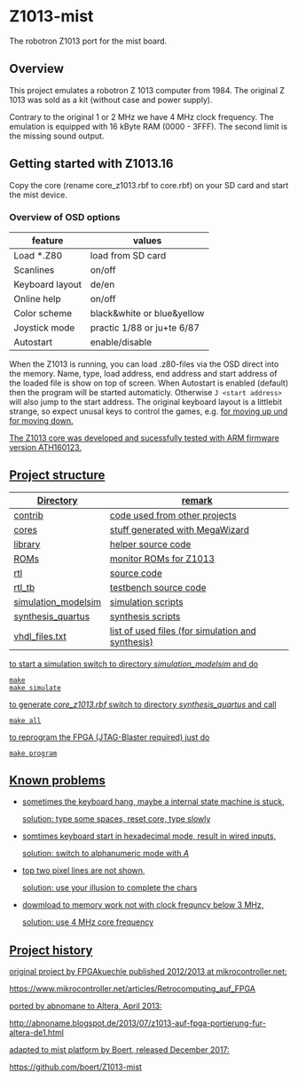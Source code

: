 # Z1013-mist                                                                                                                                                                         
The robotron Z1013 port for the mist board.


## Overview
This project emulates a robotron Z 1013 computer from 1984.
The original Z 1013 was sold as a kit (without case and power supply).

Contrary to the original 1 or 2 MHz we have 4 MHz clock frequency.
The emulation is equipped with 16 kByte RAM (0000 - 3FFF).
The second limit is the missing sound output.


## Getting started with Z1013.16

Copy the core (rename core_z1013.rbf to core.rbf) on your SD card and start the mist device.

### Overview of OSD options
| feature           | values
| ---               | ---
| Load *.Z80        | load from SD card
| Scanlines         | on/off
| Keyboard layout   | de/en
| Online help       | on/off
| Color scheme      | black&white or blue&yellow
| Joystick mode     | practic 1/88 or ju+te 6/87
| Autostart         | enable/disable

When the Z1013 is running, you can load .z80-files via the OSD direct into the memory.
Name, type, load address, end address and start address of the loaded file is show on top of screen.
When Autostart is enabled (default) then the program will be started automaticly.
Otherwise ```J <start address>```  will also jump to the start address.
The original keyboard layout is a littlebit strange, so expect unusal keys to control the games,
e.g. <U> for moving up und <space> for moving down.

The Z1013 core was developed and sucessfully tested with ARM firmware version ATH160123.



## Project structure

| Directory              | remark 
| ---                    | ---    
| contrib                | code used from other projects
| cores                  | stuff generated with MegaWizard
| library                | helper source code
| ROMs                   | monitor ROMs for Z1013
| rtl                    | source code
| rtl_tb                 | testbench source code
| simulation_modelsim    | simulation scripts
| synthesis_quartus      | synthesis scripts
| vhdl_files.txt         | list of used files (for simulation and synthesis)


to start a simulation switch to directory *simulation_modelsim* and do
```
make
make simulate
```

to generate *core_z1013.rbf* switch to directory *synthesis_quartus* and call
```
make all
```

to reprogram the FPGA (JTAG-Blaster required) just do
```
make program
```


## Known problems

- sometimes the keyboard hang, maybe a internal state machine is stuck,

  solution: type some spaces, reset core, type slowly

- somtimes keyboard start in hexadecimal mode, result in wired inputs,

  solution: switch to alphanumeric mode with *A*

- top two pixel lines are not shown,

  solution: use your illusion to complete the chars

- dowmload to memory work not with clock frequncy below 3 MHz,

  solution: use 4 MHz core frequency


## Project history

original project by FPGAkuechle published 2012/2013 at mikrocontroller.net:

https://www.mikrocontroller.net/articles/Retrocomputing_auf_FPGA


ported by abnomane to Altera, April 2013:

http://abnoname.blogspot.de/2013/07/z1013-auf-fpga-portierung-fur-altera-de1.html


adapted to mist platform by Boert, released December 2017:


https://github.com/boert/Z1013-mist
